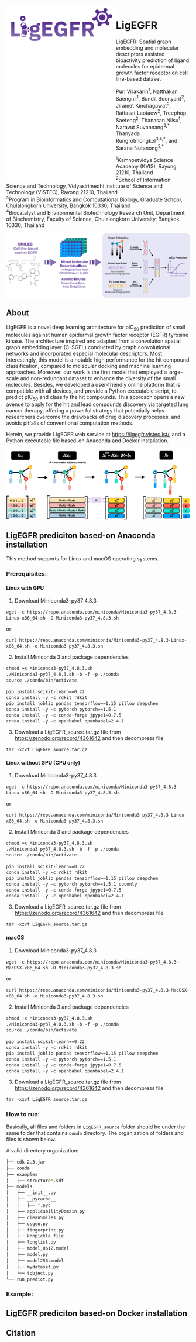 <img src="logo.svg" align="left" width="300">

# LigEGFR

LigEGFR: Spatial graph embedding and molecular descriptors assisted bioactivity prediction of ligand molecules for epidermal growth factor receptor on cell line-based dataset

Puri Virakarin<sup>1</sup>, Natthakan Saengnil<sup>1</sup>, Bundit Boonyarit<sup>2</sup>, Jiramet Kinchagawat<sup>2</sup>, Rattasat Laotaew<sup>2</sup>, Treephop Saeteng<sup>2</sup>, Thanasan Nilsu<sup>1</sup>, Naravut Suvannang<sup>2,\*</sup>, Thanyada Rungrotmongkol<sup>3,4,\*</sup>, and Sarana Nutanong<sup>2,\*</sup>

<sup>1</sup>Kamnoetvidya Science Academy (KVIS), Rayong 21210, Thailand\
<sup>2</sup>School of Information Science and Technology, Vidyasirimedhi Institute of Science and Technology (VISTEC), Rayong 21210, Thailand\
<sup>3</sup>Program in Bioinformatics and Computational Biology, Graduate School, Chulalongkorn University, Bangkok 10330, Thailand\
<sup>4</sup>Biocatalyst and Environmental Biotechnology Research Unit, Department of Biochemistry, Faculty of Science, Chulalongkorn University, Bangkok 10330, Thailand

<img src="ligegfr_workflow.svg" align="center">

## About

LigEGFR is a novel deep learning architecture for pIC<sub>50</sub> prediction of small molecules against human epidermal growth factor receptor (EGFR) tyrosine kinase. The architecture inspired and adapted from a convolution spatial graph embedding layer (C-SGEL) conducted by graph convolutional networks and incorporated especial molecular descriptors. Most interestingly, this model is a notable high performance for the hit compound classification, compared to molecular docking and machine learning approaches. Moreover, our work is the first model that employed a large-scale and non-redundant dataset to enhance the diversity of the small molecules. Besides, we developed a user-friendly online platform that is compatible with all devices, and provide a Python executable script, to predict pIC<sub>50</sub> and classify the hit compounds. This approach opens a new avenue to apply for the hit and lead compounds discovery via targeted lung cancer therapy, offering a powerful strategy that potentially helps researchers overcome the drawbacks of drug discovery processes, and avoids pitfalls of conventional computation methods.

Herein, we provide LigEGFR web service at https://ligegfr.vistec.ist/, and a Python executable file based-on Anaconda and Docker installation. 

<img src="c-sgen_propagation.svg" align="center">

## LigEGFR prediciton based-on Anaconda installation

This method supports for Linux and macOS operating systems.

### Prerequisites:

#### Linux with GPU

1. Download Miniconda3-py37_4.8.3
```
wget -c https://repo.anaconda.com/miniconda/Miniconda3-py37_4.8.3-Linux-x86_64.sh -O Miniconda3-py37_4.8.3.sh
```

or
```
curl https://repo.anaconda.com/miniconda/Miniconda3-py37_4.8.3-Linux-x86_64.sh -o Miniconda3-py37_4.8.3.sh
```

2. Install Miniconda 3 and package dependencies
```
chmod +x Miniconda3-py37_4.8.3.sh
./Miniconda3-py37_4.8.3.sh -b -f -p ./conda
source ./conda/bin/activate

pip install scikit-learn==0.22
conda install -y -c rdkit rdkit
pip install joblib pandas tensorflow==1.15 pillow deepchem
conda install -y -c pytorch pytorch==1.5.1 
conda install -y -c conda-forge jpype1=0.7.5
conda install -y -c openbabel openbabel=2.4.1
```

3. Download a LigEGFR_source.tar.gz file from https://zenodo.org/record/4361642 and then decompress file
```
tar -xzvf LigEGFR_source.tar.gz
```

#### Linux without GPU (CPU only)

1. Download Miniconda3-py37_4.8.3
```
wget -c https://repo.anaconda.com/miniconda/Miniconda3-py37_4.8.3-Linux-x86_64.sh -O Miniconda3-py37_4.8.3.sh
```

or
```
curl https://repo.anaconda.com/miniconda/Miniconda3-py37_4.8.3-Linux-x86_64.sh -o Miniconda3-py37_4.8.3.sh
```

2. Install Miniconda 3 and package dependencies
```
chmod +x Miniconda3-py37_4.8.3.sh
./Miniconda3-py37_4.8.3.sh -b -f -p ./conda
source ./conda/bin/activate

pip install scikit-learn==0.22
conda install -y -c rdkit rdkit
pip install joblib pandas tensorflow==1.15 pillow deepchem
conda install -y -c pytorch pytorch==1.5.1 cpuonly
conda install -y -c conda-forge jpype1=0.7.5
conda install -y -c openbabel openbabel=2.4.1
```

3. Download a LigEGFR_source.tar.gz file from https://zenodo.org/record/4361642 and then decompress file
```
tar -xzvf LigEGFR_source.tar.gz
```

#### macOS

1. Download Miniconda3-py37_4.8.3
```
wget -c https://repo.anaconda.com/miniconda/Miniconda3-py37_4.8.3-MacOSX-x86_64.sh -O Miniconda3-py37_4.8.3.sh
```

or
```
curl https://repo.anaconda.com/miniconda/Miniconda3-py37_4.8.3-MacOSX-x86_64.sh -o Miniconda3-py37_4.8.3.sh
```

2. Install Miniconda 3 and package dependencies
```
chmod +x Miniconda3-py37_4.8.3.sh
./Miniconda3-py37_4.8.3.sh -b -f -p ./conda
source ./conda/bin/activate

pip install scikit-learn==0.22
conda install -y -c rdkit rdkit
pip install joblib pandas tensorflow==1.15 pillow deepchem
conda install -y -c pytorch pytorch==1.5.1 
conda install -y -c conda-forge jpype1=0.7.5
conda install -y -c openbabel openbabel=2.4.1
```

3. Download a LigEGFR_source.tar.gz file from https://zenodo.org/record/4361642 and then decompress file
```
tar -xzvf LigEGFR_source.tar.gz
```

### How to run:

Basically, all files and folders in `LigEGFR_source` folder should be under the same folder that contains `conda` directory. The organization of folders and files is shown below.

A valid directory organization:
```bash
├── cdk-2.3.jar
├── conda
├── examples
│   ├── structure*.sdf
├── models
│   ├── __init__.py
│   ├── __pycache__
│   │   ├── *.pyc 
│   ├── applicabilityDomain.py
│   ├── cleanSmiles.py
│   ├── csgen.py
│   ├── fingerprint.py
│   ├── knnpickle_file
│   ├── longlist.py
│   ├── model_0612.model
│   ├── model.py
│   ├── model256.model
│   ├── mydataset.py
│   └── tobject.py
└── run_predict.py
```

### Example:


## LigEGFR prediciton based-on Docker installation


## Citation
